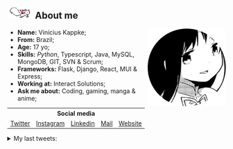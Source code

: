 <h2><img src="res/kyubey.gif"> About me</h2>

<ul align="left">
    <img src="res/hameru.png" align="right" height="180px">
    <li><strong>Name:</strong> Vinícius Kappke;</li>
    <li><strong>From:</strong> Brazil;</li>
    <li><strong>Age:</strong> 17 yo;</li>
    <li><strong>Skills:</strong> <em>Python</em>, Typescript, Java, MySQL, MongoDB, GIT, SVN & Scrum;</li>
    <li><strong>Frameworks:</strong> Flask, Django, React, MUI & Express;</li>
    <li><strong>Working at:</strong> Interact Solutions;</li>
    <li><strong>Ask me about:</strong> Coding, gaming, manga & anime;</li>
</ul>
<h2 style="font-size: 0; margin-top: 5px;"></h2>


<table align="center">
    <tr>
        <th colspan="5">Social media</th>
    </tr>
    <tr>
        <td><a href="https://www.twitter.com/yts0l">Twitter</a></td>
        <td><a href="https://www.instagram.com/vini.kkkappke/">Instagram</a></td>
        <td><a href="https://www.linkedin.com/in/viniciuskappke/">Linkedin</a></td>
        <td><a href="mailto:vinicius@kappke.tech">Mail</a></td>
        <td><a href="https://kappke.tech/">Website</a></td>
    </tr>
</table>

<details>
    <summary>
        My last tweets:
    </summary>

<!-- last_tweet starts -->
* RT @zroyalgang: I’ve said it once, now I’ll say it again: an animated movie about this mf would slap so hard - [Link](https://twitter.com/zroyalgang/status/1526608202137075713/photo/1) 
* RT @mitskiIeaks: - [Link](https://twitter.com/mitskiIeaks/status/1526651508053266432/photo/1) 
* RT @pedraum_quejero: portugal be like restaurante Tasca Pica Grossa Veiuda 

(significado: boteco do feijão com couve)
* RT @ssridispenser: u were mean 2 me and now im listening to mitski  i hope ur happy
* RT @memesiwish: - [Link](https://twitter.com/memesiwish/status/1526551554332889088/photo/1) 

<!-- last_tweet ends -->
</details>
